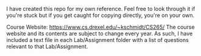 I have created this repo for my own reference. Feel free to look through it if you're stuck but if you get caught for 
copying directly, you're on your own.

Course Website: https://www.cs.drexel.edu/~kschmidt/CS265/
The course website and its contents are subject to change every year. As such, I have included a text file in each Lab/Assignment
folder with a list of questions relevant to that Lab/Assignment.
